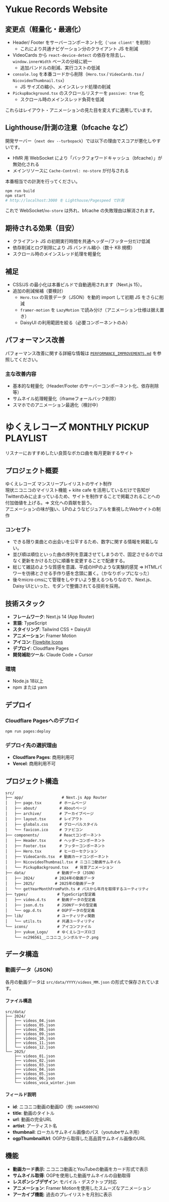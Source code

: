 # Yukue Records Website

## 変更点（軽量化・最適化）

- Header/ Footer をサーバーコンポーネント化（`'use client'` を削除）
  - これにより共通ナビゲーション分のクライアント JS を削減
- VideoCards から `react-device-detect` の依存を除去し、`window.innerWidth` ベースの分岐に統一
  - 追加バンドルの削減、実行コストの低減
- `console.log` を本番コードから削除（`Hero.tsx` / `VideoCards.tsx` / `NicovideoThumbnail.tsx`）
  - JS サイズの縮小、メインスレッド処理の削減
- `PickupBackground.tsx` のスクロールリスナーを `passive: true` 化
  - スクロール時のメインスレッド負荷を低減

これらはレイアウト・アニメーションの見た目を変えずに適用しています。

## Lighthouse/計測の注意（bfcache など）

開発サーバー（`next dev --turbopack`）では以下の理由でスコアが悪化しやすいです。

- HMR 用 WebSocket により「バックフォワードキャッシュ（bfcache）」が無効化される
- メインリソースに `Cache-Control: no-store` が付与される

本番相当での計測を行ってください。

```bash
npm run build
npm start
# http://localhost:3000 を Lighthouse/Pagespeed で計測
```

これで WebSocket/`no-store` は外れ、bfcache の失敗理由は解消されます。

## 期待される効果（目安）

- クライアント JS の初期実行時間を共通ヘッダー/フッター分だけ低減
- 依存削減とログ削除により JS バンドル縮小（数十 KB 規模）
- スクロール時のメインスレッド処理を軽量化

## 補足

- CSS/JS の最小化は本番ビルドで自動適用されます（Next.js 15）。
- 追加の削減候補（要検討）
  - `Hero.tsx` の背景データ（JSON）を動的 import して初期 JS をさらに削減
  - `framer-motion` を `LazyMotion` で読み分け（アニメーション仕様は据え置き）
  - DaisyUI の利用範囲を絞る（必要コンポーネントのみ）

## パフォーマンス改善

パフォーマンス改善に関する詳細な情報は [`PERFORMANCE_IMPROVEMENTS.md`](./PERFORMANCE_IMPROVEMENTS.md) を参照してください。

### 主な改善内容
- 基本的な軽量化（Header/Footer のサーバーコンポーネント化、依存削除等）
- サムネイル処理軽量化（iframeフォールバック削除）
- スマホでのアニメーション最適化（検討中）
# ゆくえレコーズ MONTHLY PICKUP PLAYLIST

リスナーにおすすめしたい良質なボカロ曲を毎月更新するサイト

## プロジェクト概要

ゆくえレコーズ マンスリープレイリストのサイト制作  
現状ニコニコのマイリスト機能 + kiite cafe を活用しているだけで告知がTwitterのみに止まっているため、サイトを制作することで掲載されることへの付加価値を上げる。=> 文化への貢献を狙う。  
アニメーションの味が強い、LPのようなビジュアルを重視したWebサイトの制作  

### コンセプト

- できる限り楽曲との出会いを公平するため、数字に関する情報を掲載しない。
- 並び順は順位といった曲の序列を意識させてしまうので、固定させるのではなく更新をかけるたびに順番を変更することで配慮する。
- 総じて雑誌のような質感を意識、平成のHPのような実験的感覚 => HTMLパワーを彷彿とさせる手作り感を念頭に置く。（かなりポップになった）
- 後々micro cmsにて管理をしやすいよう整えるつもりなので、Next.js、Daisy UIといった、モダンで整備されてる技術を採用。

## 技術スタック

- **フレームワーク**: Next.js 14 (App Router)
- **言語**: TypeScript
- **スタイリング**: Tailwind CSS + DaisyUI
- **アニメーション**: Framer Motion
- **アイコン**: [Flowbite Icons](https://flowbite.com/icons/)
- **デプロイ**: Cloudflare Pages
- **開発補助ツール**: Claude Code + Cursor

### 環境
- Node.js 18以上
- npm または yarn

## デプロイ

### Cloudflare Pagesへのデプロイ
```bash
npm run pages:deploy
```

### デプロイ先の選択理由
- **Cloudflare Pages**: 商用利用可
- **Vercel**: 商用利用不可

## プロジェクト構造

```
src/
├── app/                 # Next.js App Router
│   ├── page.tsx        # ホームページ
│   ├── about/          # Aboutページ
│   ├── archive/        # アーカイブページ
│   ├── layout.tsx      # レイアウト
│   ├── globals.css     # グローバルスタイル
│   └── favicon.ico     # ファビコン
├── components/         # Reactコンポーネント
│   ├── Header.tsx      # ヘッダーコンポーネント
│   ├── Footer.tsx      # フッターコンポーネント
│   ├── Hero.tsx        # ヒーローセクション
│   ├── VideoCards.tsx  # 動画カードコンポーネント
│   ├── NicovideoThumbnail.tsx # ニコニコ動画サムネイル
│   └── PickupBackground.tsx   # 背景アニメーション
├── data/              # 動画データ（JSON）
│   ├── 2024/         # 2024年の動画データ
│   ├── 2025/         # 2025年の動画データ
│   └── getYearMonthFromPath.ts # パスから年月を取得するユーティリティ
├── types/             # TypeScript型定義
│   ├── video.d.ts     # 動画データの型定義
│   ├── json.d.ts      # JSONデータの型定義
│   └── ogp.d.ts       # OGPデータの型定義
├── lib/               # ユーティリティ関数
│   └── utils.ts       # 共通ユーティリティ
└── icons/             # アイコンファイル
    ├── yukue_Logo/    # ゆくえレコーズロゴ
    └── nc296561__ニコニコ_シンボルマーク.png
```

## データ構造

### 動画データ（JSON）
各月の動画データは `src/data/YYYY/videos_MM.json` の形式で保存されています。

#### ファイル構造
```
src/data/
├── 2024/
│   ├── videos_04.json
│   ├── videos_05.json
│   ├── videos_08.json
│   ├── videos_09.json
│   ├── videos_10.json
│   ├── videos_11.json
│   └── videos_12.json
└── 2025/
    ├── videos_01.json
    ├── videos_02.json
    ├── videos_03.json
    ├── videos_04.json
    ├── videos_05.json
    ├── videos_06.json
    └── videos_voca_winter.json
```

#### フィールド説明
- **id**: ニコニコ動画の動画ID（例: `sm44500976`）
- **title**: 動画のタイトル
- **url**: 動画の完全URL
- **artist**: アーティスト名
- **thumbnail**: ローカルサムネイル画像のパス（youtubeサムネ用）
- **ogpThumbnailUrl**: OGPから取得した高品質サムネイル画像のURL

## 機能

- **動画カード表示**: ニコニコ動画とYouTubeの動画をカード形式で表示
- **サムネイル取得**: OGPを使用した動画サムネイルの自動取得
- **レスポンシブデザイン**: モバイル・デスクトップ対応
- **アニメーション**: Framer Motionを使用したスムーズなアニメーション
- **アーカイブ機能**: 過去のプレイリストを月別に表示

